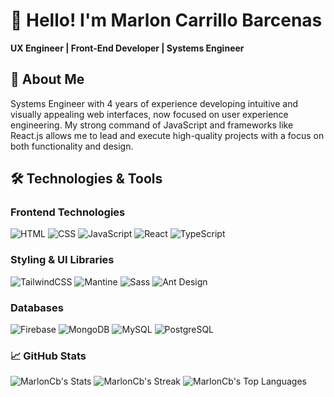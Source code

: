 # 👋 Hello! I'm Marlon Carrillo Barcenas

**UX Engineer | Front-End Developer | Systems Engineer**

## 📄 About Me
Systems Engineer with 4 years of experience developing intuitive and visually appealing web interfaces, now focused on user experience engineering. My strong command of JavaScript and frameworks like React.js allows me to lead and execute high-quality projects with a focus on both functionality and design.

## 🛠️ Technologies & Tools
### Frontend Technologies

![HTML](https://img.shields.io/badge/-HTML-E34F26?logo=html5&logoColor=white&style=flat)
![CSS](https://img.shields.io/badge/-CSS-1572B6?logo=css3&logoColor=white&style=flat)
![JavaScript](https://img.shields.io/badge/-JavaScript-F7DF1E?logo=javascript&logoColor=black&style=flat)
![React](https://img.shields.io/badge/-React-61DAFB?logo=react&logoColor=black&style=flat)
![TypeScript](https://img.shields.io/badge/-TypeScript-3178C6?logo=typescript&logoColor=white&style=flat)

### Styling & UI Libraries
![TailwindCSS](https://img.shields.io/badge/-TailwindCSS-38B2AC?logo=tailwindcss&logoColor=white&style=flat)
![Mantine](https://img.shields.io/badge/-Mantine-339AF0?logo=mantine&logoColor=white&style=flat)
![Sass](https://img.shields.io/badge/-Sass-CC6699?logo=sass&logoColor=white&style=flat)
![Ant Design](https://img.shields.io/badge/-Ant%20Design-0170FE?logo=antdesign&logoColor=white&style=flat)

### Databases
![Firebase](https://img.shields.io/badge/-Firebase-FFCA28?logo=firebase&logoColor=black&style=flat)
![MongoDB](https://img.shields.io/badge/-MongoDB-47A248?logo=mongodb&logoColor=white&style=flat)
![MySQL](https://img.shields.io/badge/-MySQL-4479A1?logo=mysql&logoColor=white&style=flat)
![PostgreSQL](https://img.shields.io/badge/-PostgreSQL-4169E1?logo=postgresql&logoColor=white&style=flat)



### 📈 GitHub Stats
<div>

![MarlonCb's Stats](https://github-readme-stats.vercel.app/api?username=MarlonCb&theme=dark&show_icons=true&hide_border=true&count_private=true&card_width=400px&include_all_commits=true)
![MarlonCb's Streak](https://github-readme-streak-stats.herokuapp.com/?user=MarlonCb&theme=dark&hide_border=true&card_width=400px)
![MarlonCb's Top Languages](https://github-readme-stats.vercel.app/api/top-langs/?username=MarlonCb&theme=dark&show_icons=true&hide_border=true&layout=compact&card_width=800px)

</div>




<!--
**MarlonCB/MarlonCB** is a ✨ _special_ ✨ repository because its `README.md` (this file) appears on your GitHub profile.

Here are some ideas to get you started:

- 🔭 I’m currently working on ...
- 🌱 I’m currently learning ...
- 👯 I’m looking to collaborate on ...
- 🤔 I’m looking for help with ...
- 💬 Ask me about ...
- 📫 How to reach me: ...
- 😄 Pronouns: ...
- ⚡ Fun fact: ...
-->
